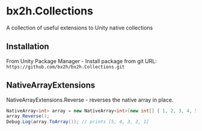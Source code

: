 # bx2h.Collections

A collection of useful extensions to Unity native collections

## Installation

From Unity Package Manager - Install package from git URL: `https://github.com/bx2h/bx2h.Collections.git`

## NativeArrayExtensions

NativeArrayExtensions.Reverse - reverses the native array in place.

```csharp
NativeArray<int> array = new NativeArray<int>(new int[] { 1, 2, 3, 4, 5 }, Allocator.Temp);
array.Reverse();
Debug.Log(array.ToArray()); // prints [5, 4, 3, 2, 1]
```
